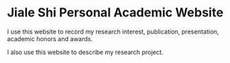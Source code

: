 <h1>Jiale Shi Personal Academic Website</h1>

<p>I use this website to record my research interest, publication, presentation, academic honors and awards.</p>

<p>I also use this website to describe my research project.</p>


